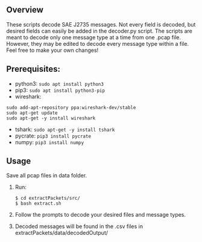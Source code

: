 ## Overview
These scripts decode SAE J2735 messages. Not every field is decoded, but desired fields can easily be added in the decoder.py script. 
The scripts are meant to decode only one message type at a time from one .pcap file. However, they may be edited to decode every message type within a file.
Feel free to make your own changes!

## Prerequisites:
* python3:   `sudo apt install python3`
* pip3:      `sudo apt install python3-pip`
* wireshark: 
```
sudo add-apt-repository ppa:wireshark-dev/stable
sudo apt-get update
sudo apt-get -y install wireshark
```
* tshark:	 `sudo apt-get -y install tshark`
* pycrate:   `pip3 install pycrate`
* numpy:     `pip3 install numpy`

## Usage
Save all pcap files in data folder.

1. Run:
	```
	$ cd extractPackets/src/
	$ bash extract.sh
	```

2. Follow the prompts to decode your desired files and message types.
3. Decoded messages will be found in the .csv files in extractPackets/data/decodedOutput/
